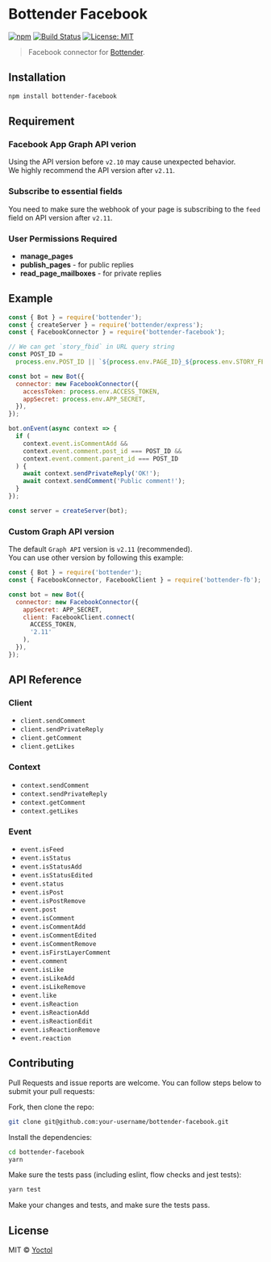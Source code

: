 # Bottender Facebook

[![npm](https://img.shields.io/npm/v/bottender-facebook.svg?style=flat-square)](https://www.npmjs.com/package/bottender-facebook)
[![Build Status](https://travis-ci.org/bottenderjs/bottender-facebook.svg?branch=master)](https://travis-ci.org/bottenderjs/bottender-facebook)
[![License: MIT](https://img.shields.io/badge/License-MIT-yellow.svg)](https://opensource.org/licenses/MIT)

> Facebook connector for [Bottender](https://github.com/Yoctol/bottender).

## Installation

```sh
npm install bottender-facebook
```

## Requirement

### Facebook App Graph API verion

Using the API version before `v2.10` may cause unexpected behavior.\
We highly recommend the API version after `v2.11`.

### Subscribe to essential fields

You need to make sure the webhook of your page is subscribing to the `feed` field on API version after `v2.11`.

### User Permissions Required

- **manage_pages**
- **publish_pages** - for public replies
- **read_page_mailboxes** - for private replies

## Example

```js
const { Bot } = require('bottender');
const { createServer } = require('bottender/express');
const { FacebookConnector } = require('bottender-facebook');

// We can get `story_fbid` in URL query string
const POST_ID =
  process.env.POST_ID || `${process.env.PAGE_ID}_${process.env.STORY_FBID}`;

const bot = new Bot({
  connector: new FacebookConnector({
    accessToken: process.env.ACCESS_TOKEN,
    appSecret: process.env.APP_SECRET,
  }),
});

bot.onEvent(async context => {
  if (
    context.event.isCommentAdd &&
    context.event.comment.post_id === POST_ID &&
    context.event.comment.parent_id === POST_ID
  ) {
    await context.sendPrivateReply('OK!');
    await context.sendComment('Public comment!');
  }
});

const server = createServer(bot);
```

### Custom Graph API version

The default `Graph API` version is `v2.11` (recommended). \
You can use other version by following this example:

```js
const { Bot } = require('bottender');
const { FacebookConnector, FacebookClient } = require('bottender-fb');

const bot = new Bot({
  connector: new FacebookConnector({
    appSecret: APP_SECRET,
    client: FacebookClient.connect(
      ACCESS_TOKEN,
      '2.11'
    ),
  }),
});
```

## API Reference

### Client

- `client.sendComment`
- `client.sendPrivateReply`
- `client.getComment`
- `client.getLikes`

### Context

- `context.sendComment`
- `context.sendPrivateReply`
- `context.getComment`
- `context.getLikes`

### Event

- `event.isFeed`
- `event.isStatus`
- `event.isStatusAdd`
- `event.isStatusEdited`
- `event.status`
- `event.isPost`
- `event.isPostRemove`
- `event.post`
- `event.isComment`
- `event.isCommentAdd`
- `event.isCommentEdited`
- `event.isCommentRemove`
- `event.isFirstLayerComment`
- `event.comment`
- `event.isLike`
- `event.isLikeAdd`
- `event.isLikeRemove`
- `event.like`
- `event.isReaction`
- `event.isReactionAdd`
- `event.isReactionEdit`
- `event.isReactionRemove`
- `event.reaction`

## Contributing

Pull Requests and issue reports are welcome. You can follow steps below to
submit your pull requests:

Fork, then clone the repo:

```sh
git clone git@github.com:your-username/bottender-facebook.git
```

Install the dependencies:

```sh
cd bottender-facebook
yarn
```

Make sure the tests pass (including eslint, flow checks and jest tests):

```sh
yarn test
```

Make your changes and tests, and make sure the tests pass.

## License

MIT © [Yoctol](https://github.com/bottenderjs/bottender-facebook)

